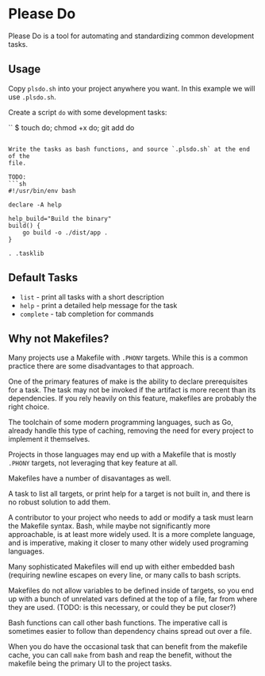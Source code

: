 # Please Do

Please Do is a tool for automating and standardizing common development tasks.

## Usage

Copy `plsdo.sh` into your project anywhere you want. In this example we will use
`.plsdo.sh`.

Create a script `do` with some development tasks:

``
$ touch do; chmod +x do; git add do
```

Write the tasks as bash functions, and source `.plsdo.sh` at the end of the
file.

TODO:
```sh
#!/usr/bin/env bash

declare -A help

help_build="Build the binary"
build() {
    go build -o ./dist/app .
}

. .tasklib

```

## Default Tasks

* `list` - print all tasks with a short description
* `help` - print a detailed help message for the task
* `complete` - tab completion for commands


## Why not Makefiles?

Many projects use a Makefile with `.PHONY` targets. While this is a common
practice there are some disadvantages to that approach.

One of the primary features of make is the ability to declare prerequisites
for a task. The task may not be invoked if the artifact is more recent than
its dependencies. If you rely heavily on this feature, makefiles are probably
the right choice.

The toolchain of some modern programming languages, such as Go, already handle
this type of caching, removing the need for every project to implement it
themselves.

Projects in those languages may end up with a Makefile that is mostly `.PHONY`
targets, not leveraging that key feature at all.

Makefiles have a number of disavantages as well.

A task to list all targets, or print help for a target is not built in, and
there is no robust solution to add them.

A contributor to your project who needs to add or modify a task must learn the
Makefile syntax. Bash, while maybe not significantly more approachable, is at
least more widely used. It is a more complete language, and is imperative,
making it closer to many other widely used programing languages.

Many sophisticated Makefiles will end up with either embedded bash (requiring
newline escapes on every line, or many calls to bash scripts.

Makefiles do not allow variables to be defined inside of targets, so you end up with a bunch
of unrelated vars defined at the top of a file, far from where they are used.
(TODO: is this necessary, or could they be put closer?)

Bash functions can call other bash functions. The imperative call is
sometimes easier to follow than dependency chains spread out over a file.

When you do have the occasional task that can benefit from the makefile cache,
you can call `make` from bash and reap the benefit, without the makefile being
the primary UI to the project tasks.
